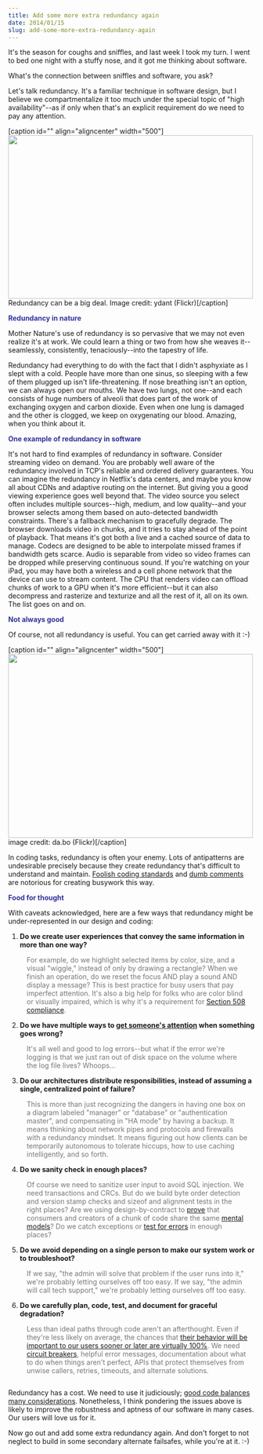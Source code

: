 ```yaml
---
title: Add some more extra redundancy again
date: 2014/01/15
slug: add-some-more-extra-redundancy-again
---
```


It's the season for coughs and sniffles, and last week I took my turn. I went to bed one night with a stuffy nose, and it got me thinking about software.

What's the connection between sniffles and software, you ask?

Let's talk redundancy. It's a familiar technique in software design, but I believe we compartmentalize it too much under the special topic of "high availability"--as if only when that's an explicit requirement do we need to pay any attention.

[caption id="" align="aligncenter" width="500"]<a href="http://www.flickr.com/photos/ydant/4542478114/sizes/l/"><img alt="" src="http://farm5.staticflickr.com/4001/4542478114_1a3356d435.jpg" width="500" height="333" /></a> Redundancy can be a big deal. Image credit: ydant (Flickr)[/caption]

<span style="color:#333399;"><strong>Redundancy in nature</strong></span>

Mother Nature's use of redundancy is so pervasive that we may not even realize it's at work. We could learn a thing or two from how she weaves it--seamlessly, consistently, tenaciously--into the tapestry of life.

Redundancy had everything to do with the fact that I didn't asphyxiate as I slept with a cold. People have more than one sinus, so sleeping with a few of them plugged up isn't life-threatening. If nose breathing isn't an option, we can always open our mouths. We have two lungs, not one--and each consists of huge numbers of alveoli that does part of the work of exchanging oxygen and carbon dioxide. <!--more-->Even when one lung is damaged and the other is clogged, we keep on oxygenating our blood. Amazing, when you think about it.

<strong><span style="color:#333399;">One example of redundancy in software</span></strong>

It's not hard to find examples of redundancy in software. Consider streaming video on demand. You are probably well aware of the redundancy involved in TCP's reliable and ordered delivery guarantees. You can imagine the redundancy in Netflix's data centers, and maybe you know all about CDNs and adaptive routing on the internet. But giving you a good viewing experience goes well beyond that. The video source you select often includes multiple sources--high, medium, and low quality--and your browser selects among them based on auto-detected bandwidth constraints. There's a fallback mechanism to gracefully degrade. The browser downloads video in chunks, and it tries to stay ahead of the point of playback. That means it's got both a live and a cached source of data to manage. Codecs are designed to be able to interpolate missed frames if bandwidth gets scarce. Audio is separable from video so video frames can be dropped while preserving continuous sound. If you're watching on your iPad, you may have both a wireless and a cell phone network that the device can use to stream content. The CPU that renders video can offload chunks of work to a GPU when it's more efficient--but it can also decompress and rasterize and texturize and all the rest of it, all on its own. The list goes on and on.

<span style="color:#333399;"><strong>Not always good</strong></span>

Of course, not all redundancy is useful. You can get carried away with it :-)

[caption id="" align="aligncenter" width="500"]<a href="http://www.flickr.com/photos/d-/2784568095/sizes/l/"><img alt="" src="http://farm4.staticflickr.com/3083/2784568095_f01a2324a2.jpg" width="500" height="375" /></a> image credit: da.bo (Flickr)[/caption]

In coding tasks, redundancy is often your enemy. Lots of antipatterns are undesirable precisely because they create redundancy that's difficult to understand and maintain. <a title="How to turn coding standards into epic fails — or not" href="../../../2012/09/27/coding-standards/">Foolish coding standards</a> and <a title="// Comments on Comments" href="../../../2012/10/31/comments-on-comments/">dumb comments</a> are notorious for creating busywork this way.

<span style="color:#333399;"><strong>Food for thought</strong></span>

With caveats acknowledged, here are a few ways that redundancy might be under-represented in our design and coding:
<ol>
	<li><strong>Do we create user experiences that convey the same information in more than one way?</strong>
<div style="color:#777;padding:1em;">For example, do we highlight selected items by color, size, and a visual "wiggle," instead of only by drawing a rectangle? When we finish an operation, do we reset the focus AND play a sound AND display a message? This is best practice for busy users that pay imperfect attention. It's also a big help for folks who are color blind or visually impaired, which is why it's a requirement for <a title="UX, usability, Section 508" href="http://en.wikipedia.org/wiki/Section_508_Amendment_to_the_Rehabilitation_Act_of_1973" target="_blank">Section 508 compliance</a>.</div></li>
	<li><strong>Do we have multiple ways to <a title="Why Your Software Should Cry" href="../../../2013/05/06/why-your-software-should-cry/">get someone's attention</a> when something goes wrong?</strong>
<div style="color:#777;padding:1em;">It's all well and good to log errors--but what if the error we're logging is that we just ran out of disk space on the volume where the log file lives? Whoops...</div></li>
	<li><strong>Do our architectures distribute responsibilities, instead of assuming a single, centralized point of failure?</strong>
<div style="color:#777;padding:1em;">This is more than just recognizing the dangers in having one box on a diagram labeled "manager" or "database" or "authentication master", and compensating in "HA mode" by having a backup. It means thinking about network pipes and protocols and firewalls with a redundancy mindset. It means figuring out how clients can be temporarily autonomous to tolerate hiccups, how to use caching intelligently, and so forth.</div></li>
	<li><strong>Do we sanity check in enough places?</strong>
<div style="color:#777;padding:1em;">Of course we need to sanitize user input to avoid SQL injection. We need transactions and CRCs. But do we build byte order detection and version stamp checks and sizeof and alignment tests in the right places? Are we using design-by-contract to <a title="On bread recipes, maps, and intentions" href="../../../2013/10/24/on-bread-recipes-maps-and-intentions/">prove</a> that consumers and creators of a chunk of code share the same <a title="Why Mental Models Matter" href="../../../2012/11/05/why-mental-models-matter/">mental models</a>? Do we catch exceptions or <a title="Why Exceptions Aren’t Enough" href="../../../2012/10/09/why-exceptions-arent-enough/">test for errors</a> in enough places?</div></li>
	<li><strong>Do we avoid depending on a single person to make our system work or to troubleshoot?</strong>
<div style="color:#777;padding:1em;">If we say, "the admin will solve that problem if the user runs into it," we're probably letting ourselves off too easy. If we say, "the admin will call tech support," we're probably letting ourselves off too easy.</div></li>
	<li><strong>Do we carefully plan, code, test, and document for graceful degradation?</strong>
<div style="color:#777;padding:1em;">Less than ideal paths through code aren't an afterthought. Even if they're less likely on average, the chances that <a title="A Comedy of Carelessness" href="../../../2013/12/09/a-comedy-of-carelessness/">their behavior will be important to our users sooner or later are virtually 100%</a>. We need <a title="Don’t forget the circuit breakers" href="../../../2013/01/11/dont-forget-the-circuit-breakers/">circuit breakers</a>, helpful error messages, documentation about what to do when things aren't perfect, APIs that protect themselves from unwise callers, retries, timeouts, and alternate solutions.</div></li>
</ol>
Redundancy has a cost. We need to use it judiciously; <a title="Good Code Is Balanced" href="../../../2012/08/27/good-code-is-balanced/">good code balances many considerations</a>. Nonetheless, I think pondering the issues above is likely to improve the robustness and aptness of our software in many cases. Our users will love us for it.

Now go out and add some extra redundancy again. And don't forget to not neglect to build in some secondary alternate failsafes, while you're at it. :-)